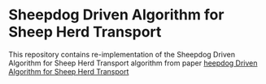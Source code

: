 # Sheepdog Driven Algorithm for Sheep Herd Transport

This repository contains re-implementation of the Sheepdog Driven Algorithm 
for Sheep Herd Transport algorithm from paper [heepdog Driven Algorithm 
for Sheep Herd Transport](https://ieeexplore.ieee.org/stamp/stamp.jsp?tp=&arnumber=9549396)
